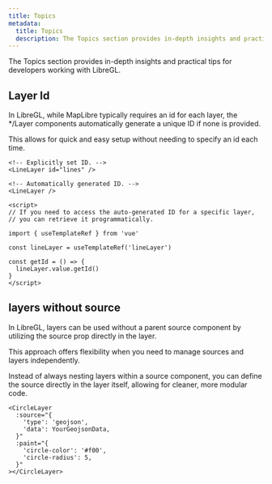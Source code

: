 ```yaml
---
title: Topics
metadata:
  title: Topics
  description: The Topics section provides in-depth insights and practical tips for developers working with libregl.
---
```


The Topics section provides in-depth insights and practical tips for developers working with LibreGL.

## Layer Id

In LibreGL, while MapLibre typically requires an id for each layer, the */Layer components automatically generate a unique ID if none is provided.

This allows for quick and easy setup without needing to specify an id each time.

```markup
<!-- Explicitly set ID. -->
<LineLayer id="lines" />

<!-- Automatically generated ID. -->
<LineLayer />

<script>
// If you need to access the auto-generated ID for a specific layer,
// you can retrieve it programmatically.

import { useTemplateRef } from 'vue'

const lineLayer = useTemplateRef('lineLayer')

const getId = () => {
  lineLayer.value.getId()
}
</script>
```

## layers without source

In LibreGL, layers can be used without a parent source component by utilizing the source prop directly in the layer.

This approach offers flexibility when you need to manage sources and layers independently.

Instead of always nesting layers within a source component, you can define the source directly in the layer itself, allowing for cleaner, more modular code.

```markup
<CircleLayer
  :source="{
    'type': 'geojson',
    'data': YourGeojsonData,
  }"
  :paint="{
    'circle-color': '#f00',
    'circle-radius': 5,
  }"
></CircleLayer>
```

